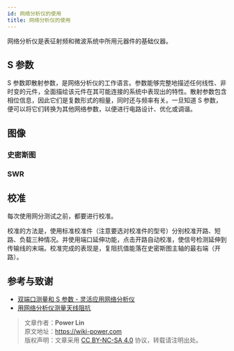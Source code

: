 ```yaml
---
id: 网络分析仪的使用
title: 网络分析仪的使用
---
```


网络分析仪是表征射频和微波系统中所用元器件的基础仪器。

## S 参数

S 参数即散射参数，是网络分析仪的工作语言。参数能够完整地描述任何线性、非时变的元件，全面描绘该元件在其可能连接的系统中表现出的特性。散射参数包含相位信息，因此它们是复数形式的相量，同时还与频率有关。一旦知道 S 参数，便可以将它们转换为其他网络参数，以便进行电路设计、优化或调谐。

## 图像

### 史密斯图

### SWR

## 校准

每次使用网分测试之前，都要进行校准。

校准的方法是，使用标准校准件（注意要选对校准件的型号）分别校准开路、短路、负载三种情况。并使用端口延伸功能，点击开路自动校准，使信号检测延伸到传输线的末端。校准完成的表现是，复阻抗值能落在史密斯图主轴的最右端（开路）。

## 参考与致谢

- [双端口测量和 S 参数 - 灵活应用网络分析仪](https://zhuanlan.zhihu.com/p/104926377)
- [用网络分析仪测量天线阻抗](https://www.bilibili.com/video/BV1VX4y1M7X8/)

> 文章作者：**Power Lin**  
> 原文地址：<https://wiki-power.com>  
> 版权声明：文章采用 [CC BY-NC-SA 4.0](https://creativecommons.org/licenses/by/4.0/deed.zh) 协议，转载请注明出处。
